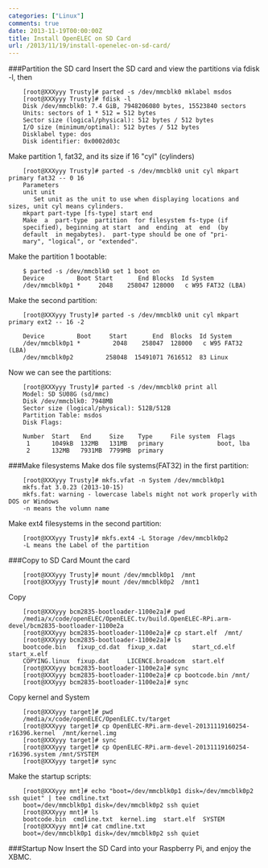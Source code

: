 ```yaml
---
categories: ["Linux"]
comments: true
date: 2013-11-19T00:00:00Z
title: Install OpenELEC on SD Card
url: /2013/11/19/install-openelec-on-sd-card/
---
```


###Partition the SD card
Insert the SD card and view the partitions via fdisk -l, then

```
	[root@XXXyyy Trusty]# parted -s /dev/mmcblk0 mklabel msdos
	[root@XXXyyy Trusty]# fdisk -l
	Disk /dev/mmcblk0: 7.4 GiB, 7948206080 bytes, 15523840 sectors
	Units: sectors of 1 * 512 = 512 bytes
	Sector size (logical/physical): 512 bytes / 512 bytes
	I/O size (minimum/optimal): 512 bytes / 512 bytes
	Disklabel type: dos
	Disk identifier: 0x0002d03c

```
Make partition 1, fat32, and its size if 16 "cyl" (cylinders)

```
	[root@XXXyyy Trusty]# parted -s /dev/mmcblk0 unit cyl mkpart primary fat32 -- 0 16
	Parameters
	unit unit
	   Set unit as the unit to use when displaying locations and  sizes, unit cyl means cylinders. 
	mkpart part-type [fs-type] start end
	Make  a  part-type  partition  for filesystem fs-type (if
	specified), beginning at start  and  ending  at  end  (by
	default  in megabytes).  part-type should be one of "pri‐
	mary", "logical", or "extended".

```
Make the partition 1 bootable:

```
	$ parted -s /dev/mmcblk0 set 1 boot on
	Device         Boot Start       End Blocks  Id System
	/dev/mmcblk0p1 *     2048    258047 128000   c W95 FAT32 (LBA)

```
Make the second partition:

```
	[root@XXXyyy Trusty]# parted -s /dev/mmcblk0 unit cyl mkpart primary ext2 -- 16 -2
	
	Device         Boot     Start       End  Blocks  Id System
	/dev/mmcblk0p1 *         2048    258047  128000   c W95 FAT32 (LBA)
	/dev/mmcblk0p2         258048  15491071 7616512  83 Linux

```
Now we can see the partitions:

```
	[root@XXXyyy Trusty]# parted -s /dev/mmcblk0 print all
	Model: SD SU08G (sd/mmc)
	Disk /dev/mmcblk0: 7948MB
	Sector size (logical/physical): 512B/512B
	Partition Table: msdos
	Disk Flags: 
	
	Number  Start   End     Size    Type     File system  Flags
	 1      1049kB  132MB   131MB   primary               boot, lba
	 2      132MB   7931MB  7799MB  primary

```
###Make filesystems
Make dos file systems(FAT32) in the first partition:

```
	[root@XXXyyy Trusty]# mkfs.vfat -n System /dev/mmcblk0p1 
	mkfs.fat 3.0.23 (2013-10-15)
	mkfs.fat: warning - lowercase labels might not work properly with DOS or Windows
	-n means the volumn name

```
Make ext4 filesystems in the second partition:

```
	[root@XXXyyy Trusty]# mkfs.ext4 -L Storage /dev/mmcblk0p2
	-L means the Label of the partition

```
###Copy to SD Card
Mount the card

```
	[root@XXXyyy Trusty]# mount /dev/mmcblk0p1  /mnt
	[root@XXXyyy Trusty]# mount /dev/mmcblk0p2  /mnt1

```
Copy 

```
	[root@XXXyyy bcm2835-bootloader-1100e2a]# pwd
	/media/x/code/openELEC/OpenELEC.tv/build.OpenELEC-RPi.arm-devel/bcm2835-bootloader-1100e2a
	[root@XXXyyy bcm2835-bootloader-1100e2a]# cp start.elf  /mnt/
	[root@XXXyyy bcm2835-bootloader-1100e2a]# ls
	bootcode.bin   fixup_cd.dat  fixup_x.dat       start_cd.elf  start_x.elf
	COPYING.linux  fixup.dat     LICENCE.broadcom  start.elf
	[root@XXXyyy bcm2835-bootloader-1100e2a]# sync
	[root@XXXyyy bcm2835-bootloader-1100e2a]# cp bootcode.bin /mnt/
	[root@XXXyyy bcm2835-bootloader-1100e2a]# sync

```
Copy kernel and System

```
	[root@XXXyyy target]# pwd
	/media/x/code/openELEC/OpenELEC.tv/target
	[root@XXXyyy target]# cp OpenELEC-RPi.arm-devel-20131119160254-r16396.kernel  /mnt/kernel.img
	[root@XXXyyy target]# sync
	[root@XXXyyy target]# cp OpenELEC-RPi.arm-devel-20131119160254-r16396.system /mnt/SYSTEM
	[root@XXXyyy target]# sync

```
Make the startup scripts:

```
	[root@XXXyyy mnt]# echo "boot=/dev/mmcblk0p1 disk=/dev/mmcblk0p2 ssh quiet" | tee cmdline.txt
	boot=/dev/mmcblk0p1 disk=/dev/mmcblk0p2 ssh quiet
	[root@XXXyyy mnt]# ls
	bootcode.bin  cmdline.txt  kernel.img  start.elf  SYSTEM
	[root@XXXyyy mnt]# cat cmdline.txt 
	boot=/dev/mmcblk0p1 disk=/dev/mmcblk0p2 ssh quiet

```
###Startup
Now Insert the SD Card into your Raspberry Pi, and enjoy the XBMC. 

